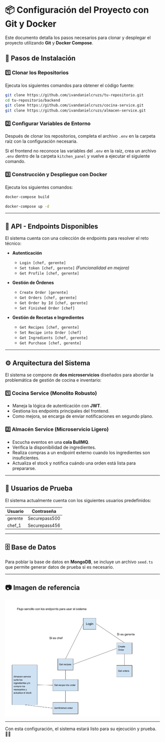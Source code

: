 # 📦 Configuración del Proyecto con Git y Docker

Este documento detalla los pasos necesarios para clonar y desplegar el proyecto utilizando **Git** y **Docker Compose**.

## 🚀 Pasos de Instalación

### 1️⃣ Clonar los Repositorios

Ejecuta los siguientes comandos para obtener el código fuente:

```bash
git clone https://github.com/ivandanielcruzs/tu-repositorio.git
cd tu-repositorio/backend
git clone https://github.com/ivandanielcruzs/cocina-service.git
git clone https://github.com/ivandanielcruzs/almacen-service.git
```

### 2️⃣ Configurar Variables de Entorno

Después de clonar los repositorios, completa el archivo `.env` en la carpeta raíz con la configuración necesaria.

Si el frontend no reconoce las variables del `.env` en la raíz, crea un archivo `.env` dentro de la carpeta `kitchen_panel` y vuelve a ejecutar el siguiente comando.

### 3️⃣ Construcción y Despliegue con Docker

Ejecuta los siguientes comandos:

```bash
docker-compose build
```

```bash
docker-compose up -d
```

---

## 📡 API - Endpoints Disponibles

El sistema cuenta con una colección de endpoints para resolver el reto técnico:

- **Autenticación**

  - `Login [chef, gerente]`
  - `Set token [chef, gerente]` *(Funcionalidad en mejora)*
  - `Get Profile [chef, gerente]`

- **Gestión de Órdenes**

  - `Create Order [gerente]`
  - `Get Orders [chef, gerente]`
  - `Get Order by Id [chef, gerente]`
  - `Set Finished Order [chef]`

- **Gestión de Recetas e Ingredientes**

  - `Get Recipes [chef, gerente]`
  - `Set Recipe into Order [chef]`
  - `Get Ingredients [chef, gerente]`
  - `Get Purchase [chef, gerente]`

---

## ⚙️ Arquitectura del Sistema

El sistema se compone de **dos microservicios** diseñados para abordar la problemática de gestión de cocina e inventario:

### **1️⃣ Cocina Service (Monolito Robusto)**

- Maneja la lógica de autenticación con **JWT**.
- Gestiona los endpoints principales del frontend.
- Como mejora, se encarga de enviar notificaciones en segundo plano.

### **2️⃣ Almacén Service (Microservicio Ligero)**

- Escucha eventos en una **cola BullMQ**.
- Verifica la disponibilidad de ingredientes.
- Realiza compras a un endpoint externo cuando los ingredientes son insuficientes.
- Actualiza el stock y notifica cuándo una orden está lista para prepararse.

---

## 👥 Usuarios de Prueba

El sistema actualmente cuenta con los siguientes usuarios predefinidos:

| Usuario | Contraseña    |
| ------- | ------------- |
| gerente | Securepass500 |
| chef\_1 | Securepass456 |

---

## 🗄️ Base de Datos

Para poblar la base de datos en **MongoDB**, se incluye un archivo `seed.ts` que permite generar datos de prueba si es necesario.

---

## 📷 Imagen de referencia
![Flujo sencillo de los endpoints](assets/imagen.png)


---

Con esta configuración, el sistema estará listo para su ejecución y prueba. 🚀🔥

